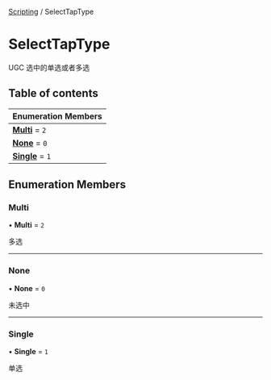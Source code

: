 [Scripting](../groups/Scripting.Scripting.md) / SelectTapType

# SelectTapType <Badge type="tip" text="Enumeration" /> <Score text="SelectTapType" />

UGC 选中的单选或者多选

## Table of contents

| Enumeration Members |
| :-----|
| **[Multi](MobileEditor.SelectTapType.md#multi)** = ``2`` <br> |
| **[None](MobileEditor.SelectTapType.md#none)** = ``0`` <br> |
| **[Single](MobileEditor.SelectTapType.md#single)** = ``1`` <br> |

## Enumeration Members

### Multi <Score text="Multi" /> 

• **Multi** = ``2``

多选

___

### None <Score text="None" /> 

• **None** = ``0``

未选中

___

### Single <Score text="Single" /> 

• **Single** = ``1``

单选
